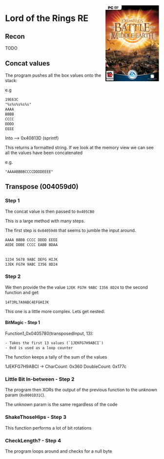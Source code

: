 <img align="right" src="./images/cover.jpg" width=175></img>

# Lord of the Rings RE

## Recon

TODO

## Concat values

The program pushes all the box values onto the stack:

e.g
```
19E63C
"%s%s%s%s%s"
AAAA
BBBB
CCCC
DDDD
EEEE
```


Into --> 0x40813D (sprintf)

This returns a formatted string. If we look at the memory view we can see all the values have been concatenated

e.g.
```
"AAAABBBBCCCCDDDDEEEE"
```

## Transpose (004059d0)

### Step 1
The concat value is then passed to `0x405CB0`

This is a large method with many steps.

The first step is `0x04059d0` that seems to jumble the input around.

    AAAA BBBB CCCC DDDD EEEE
    AEDE DDBE CCCC EABB BDAA
    
    
    1234 5678 9ABC DEFG HIJK
    1JEK FG7H 9ABC I356 8D24


### Step 2
We then provide the the value `1JEK FG7H 9ABC I356 8D24` to the second function and get:

`14T3RL7A9ABC4EFGHIJK`

This one is a little more complex. Lets get nested:

#### BitMagic - Step 1

Function1_0x0405780(transposedInput, 13):

    - Takes the first 13 values (`1JEKFG7H9ABCI`)
    - 0xd is used as a loop counter


The function keeps a tally of the sum of the values

1JEKFG7H9ABCI -> 
CharCount:  0x360
DoubleCount:  0x177c


### Little Bit In-between - Step 2

The program then XORs the output of the previous function to the unknown param (`0x0001D31C`). 

The unknown param is the same regardless of the code

### ShakeThoseHips - Step 3

This function performs a lot of bit rotations

### CheckLength? - Step 4

The program loops around and checks for a null byte